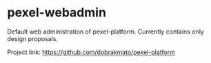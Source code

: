 pexel-webadmin
==============

Default web administration of pexel-platform. Currently contains only design proposals.

Project link: <https://github.com/dobrakmato/pexel-platform>

